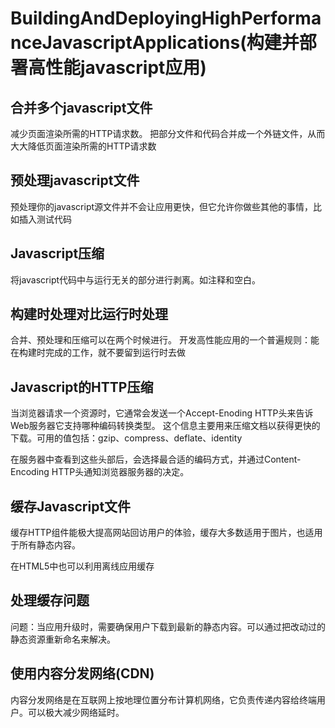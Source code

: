 # BuildingAndDeployingHighPerformanceJavascriptApplications(构建并部署高性能javascript应用)

## 合并多个javascript文件
减少页面渲染所需的HTTP请求数。
把部分文件和代码合并成一个外链文件，从而大大降低页面渲染所需的HTTP请求数

## 预处理javascript文件
预处理你的javascript源文件并不会让应用更快，但它允许你做些其他的事情，比如插入测试代码

## Javascript压缩
将javascript代码中与运行无关的部分进行剥离。如注释和空白。

## 构建时处理对比运行时处理
合并、预处理和压缩可以在两个时候进行。
开发高性能应用的一个普遍规则：能在构建时完成的工作，就不要留到运行时去做

## Javascript的HTTP压缩
当浏览器请求一个资源时，它通常会发送一个Accept-Enoding HTTP头来告诉Web服务器它支持哪种编码转换类型。
这个信息主要用来压缩文档以获得更快的下载。可用的值包括：gzip、compress、deflate、identity

在服务器中查看到这些头部后，会选择最合适的编码方式，并通过Content-Encoding HTTP头通知浏览器服务器的决定。

## 缓存Javascript文件
缓存HTTP组件能极大提高网站回访用户的体验，缓存大多数适用于图片，也适用于所有静态内容。

在HTML5中也可以利用离线应用缓存

## 处理缓存问题
问题：当应用升级时，需要确保用户下载到最新的静态内容。可以通过把改动过的静态资源重新命名来解决。

## 使用内容分发网络(CDN)
内容分发网络是在互联网上按地理位置分布计算机网络，它负责传递内容给终端用户。可以极大减少网络延时。